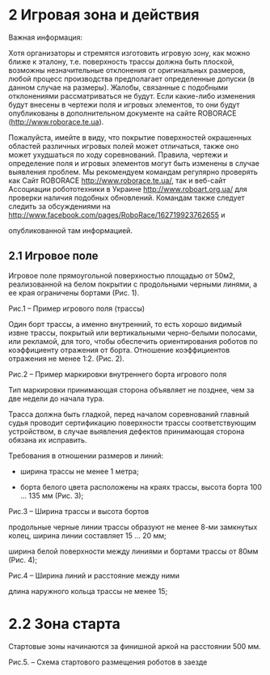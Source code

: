 # 2 Игровая зона и действия

Важная информация:

Хотя организаторы и стремятся изготовить игровую зону, как можно ближе к эталону, т.е. поверхность трассы должна быть плоской, возможны незначительные отклонения от оригинальных размеров, любой процесс производства предполагает определенные допуски (в данном случае на размеры). Жалобы, связанные с подобными отклонениями рассматриваться не будут. Если какие-либо изменения будут внесены в чертежи поля и игровых элементов, то они будут опубликованы в дополнительном документе на сайте ROBORACE (http://www.roborace.te.ua).

Пожалуйста, имейте в виду, что покрытие поверхностей окрашенных областей различных игровых полей может отличаться, также оно может ухудшаться по ходу соревнований. Правила, чертежи и определение поля и игровых элементов могут быть изменены в случае выявления проблем. Мы рекомендуем командам регулярно проверять как Сайт ROBORACE http://www.roborace.te.ua/, так и веб-сайт Ассоциации робототехники в Украине http://www.roboart.org.ua/ для проверки наличия подобных обновлений. Командам также следует следить за обсуждениями на http://www.facebook.com/pages/RoboRace/162719923762655 и

опубликованной там информацией.

## 2.1 Игровое поле

Игровое поле прямоугольной поверхностью площадью от 50м2, реализованной на белом покрытии с продольными черными линями, а ее края ограничены бортами (Рис. 1).

























Рис.1 – Пример игрового поля (трассы)

Один борт трассы, а именно внутренний, то есть хорошо видимый извне трассы, покрытый или вертикальными черно-белыми полосами, или рекламой, для того, чтобы обеспечить ориентирования роботов по коэффициенту отражения от борта. Отношение коэффициентов отражения не менее 1:2. (Рис. 2).




















Рис.2 – Пример маркировки внутреннего борта игрового поля

Тип маркировки принимающая сторона объявляет не позднее, чем за две недели до начала тура.

Трасса должна быть гладкой, перед началом соревнований главный судья проводит сертификацию поверхности трассы соответствующим устройством, в случае выявления дефектов принимающая сторона обязана их исправить.

Требования в отношении размеров и линий:

- ширина трассы не менее 1 метра;

- борта белого цвета расположены на краях трассы, высота борта 100 ... 135 мм (Рис. 3);






















Рис.3 – Ширина трассы и высота бортов

продольные черные линии трассы образуют не менее 8-ми замкнутых колец, ширина линии составляет 15 ... 20 мм;

ширина белой поверхности между линиями и бортами трассы от 80мм (Рис. 4);























Рис.4 – Ширина линий и расстояние между ними

длина наружного кольца трассы не менее 15;

# 2.2 Зона старта

Стартовые зоны начинаются за финишной аркой на расстоянии 500 мм.


























Рис.5. – Схема стартового размещения роботов в заезде
